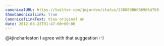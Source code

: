 ```yaml
---
canonicalURL: https://twitter.com/jmjordan/status/238089860869664769
ShowCanonicalLink: true
CanonicalLinkText: View original on
date: 2012-08-22T01:47:00+00:00
---
```

@kjincharleston I agree with that suggestion :-)